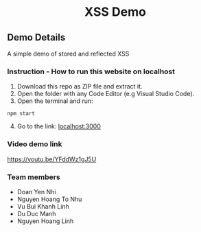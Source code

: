 <h1 align="center" style="text-align: center"> XSS Demo </h1>

## Demo Details
A simple demo of stored and reflected XSS

### Instruction - How to run this website on localhost
1. Download this repo as ZIP file and extract it.
2. Open the folder with any Code Editor (e.g Visual Studio Code).
3. Open the terminal and run:  
```
npm start
```
4. Go to the link: [localhost:3000](http://localhost:3000)

### Video demo link

https://youtu.be/YFddWz1gJ5U

### Team members 
- Doan Yen Nhi 
- Nguyen Hoang To Nhu
- Vu Bui Khanh Linh
- Du Duc Manh
- Nguyen Hoang Linh
